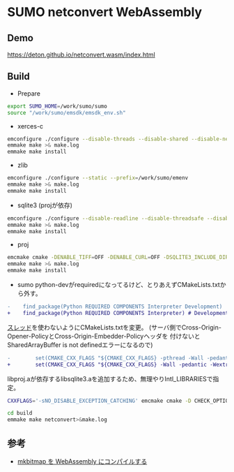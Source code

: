 # SUMO netconvert WebAssembly
## Demo
https://deton.github.io/netconvert.wasm/index.html

## Build
* Prepare
```sh
export SUMO_HOME=/work/sumo/sumo
source "/work/sumo/emsdk/emsdk_env.sh"
```

* xerces-c
```sh
emconfigure ./configure --disable-threads --disable-shared --disable-network --prefix=/work/sumo/emenv
emmake make >& make.log
emmake make install
```

* zlib
```sh
emconfigure ./configure --static --prefix=/work/sumo/emenv
emmake make >& make.log
emmake make install
```

* sqlite3 (projが依存)
```sh
emconfigure ./configure --disable-readline --disable-threadsafe --disable-dynamic-extensions --disable-shared --prefix=/work/sumo/emenv
emmake make >& make.log
emmake make install
```

* proj
```sh
emcmake cmake -DENABLE_TIFF=OFF -DENABLE_CURL=OFF -DSQLITE3_INCLUDE_DIR=/work/sumo/emenv/include -DSQLITE3_LIBRARY=/work/sumo/emenv/lib/libsqlite3.a -DCMAKE_THREAD_LIBS_INIT=OFF -DBUILD_APPS=OFF -DBUILD_SHARED_LIBS=OFF -DBUILD_TESTING=OFF -DCMAKE_INSTALL_PREFIX=/work/sumo/emenv ..
emmake make >& make.log
emmake make install
```

* sumo
python-devがrequiredになってるけど、とりあえずCMakeLists.txtから外す。
```diff
-    find_package(Python REQUIRED COMPONENTS Interpreter Development)
+    find_package(Python REQUIRED COMPONENTS Interpreter) # Development)
```

[スレッド](https://emscripten.org/docs/porting/pthreads.html)を使わないようにCMakeLists.txtを変更。
(サーバ側でCross-Origin-Opener-PolicyとCross-Origin-Embedder-Policyヘッダを
付けないとSharedArrayBuffer is not definedエラーになるので)

```diff
-        set(CMAKE_CXX_FLAGS "${CMAKE_CXX_FLAGS} -pthread -Wall -pedantic -Wextra")
+        set(CMAKE_CXX_FLAGS "${CMAKE_CXX_FLAGS} -Wall -pedantic -Wextra")
```

libproj.aが依存するlibsqlite3.aを追加するため、無理やりIntl_LIBRARIESで指定。

```sh
CXXFLAGS='-sNO_DISABLE_EXCEPTION_CATCHING' emcmake cmake -D CHECK_OPTIONAL_LIBS=OFF -D FOX_CONFIG= -D MVN_EXECUTABLE= -D FMI=OFF -D NETEDIT=OFF -D ENABLE_PYTHON_BINDINGS=OFF -D ENABLE_JAVA_BINDINGS=OFF -D SWIG_LIBRARY= -D Intl_LIBRARY= -D X11_LIBRARY= -D XercesC_INCLUDE_DIR=/work/sumo/emenv/include -D XercesC_LIBRARY=/work/sumo/emenv/lib/libxerces-c.a -D XercesC_VERSION=3.2.4 -D ZLIB_INCLUDE_DIR=/work/sumo/emenv/include -D ZLIB_LIBRARY=/work/sumo/emenv/lib/libz.a -DPROJ_INCLUDE_DIR=/work/sumo/emenv/include -DPROJ_LIBRARY=/work/sumo/emenv/lib/libproj.a -DIntl_LIBRARIES=/work/sumo/emenv/lib/libsqlite3.a -DCMAKE_EXE_LINKER_FLAGS='-sFILESYSTEM=1 -sEXPORTED_RUNTIME_METHODS=FS,callMain -sMODULARIZE=1 -sEXPORT_ES6 -sINVOKE_RUN=0 -sENVIRONMENT=web,node -sALLOW_MEMORY_GROWTH=1 --embed-file /work/sumo/emenv/share/proj@.' -B build .

cd build
emmake make netconvert>&make.log
```

## 参考
* [mkbitmap を WebAssembly にコンパイルする](https://web.dev/articles/compiling-mkbitmap-to-webassembly?hl=ja)

